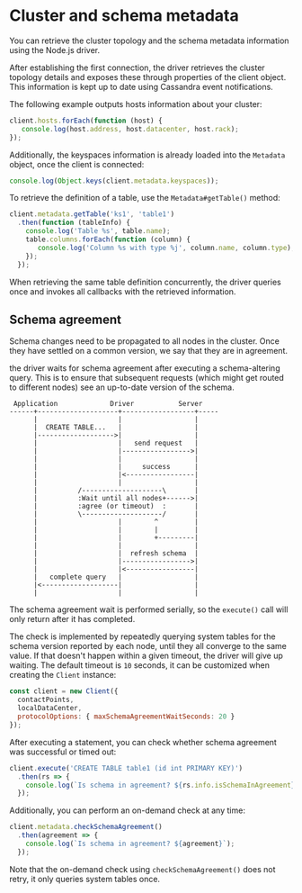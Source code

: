 # Cluster and schema metadata

You can retrieve the cluster topology and the schema metadata information using the Node.js driver.

After establishing the first connection, the driver retrieves the cluster topology details and exposes these through
properties of the client object. This information is kept up to date using Cassandra event notifications.

The following example outputs hosts information about your cluster:

```javascript
client.hosts.forEach(function (host) {
   console.log(host.address, host.datacenter, host.rack);
});
```

Additionally, the keyspaces information is already loaded into the `Metadata` object, once the client is connected:

```javascript
console.log(Object.keys(client.metadata.keyspaces));
```

To retrieve the definition of a table, use the `Metadata#getTable()` method:

```javascript
client.metadata.getTable('ks1', 'table1')
  .then(function (tableInfo) {
    console.log('Table %s', table.name);
    table.columns.forEach(function (column) {
       console.log('Column %s with type %j', column.name, column.type);
    });
  });
```

When retrieving the same table definition concurrently, the driver queries once and invokes all callbacks with the
retrieved information.

## Schema agreement

Schema changes need to be propagated to all nodes in the cluster. Once they have settled on a common version, we say
that they are in agreement.

the driver waits for schema agreement after executing a schema-altering query. This is to ensure that subsequent
requests (which might get routed to different nodes) see an up-to-date version of the schema.

```ditaa
 Application             Driver           Server
------+--------------------+------------------+-----
      |                    |                  |
      |  CREATE TABLE...   |                  |
      |------------------->|                  |
      |                    |   send request   |
      |                    |----------------->|
      |                    |                  |
      |                    |     success      |
      |                    |<-----------------|
      |                    |                  |
      |          /--------------------\       |
      |          :Wait until all nodes+------>|
      |          :agree (or timeout)  :       |
      |          \--------------------/       |
      |                    |        ^         |
      |                    |        |         |
      |                    |        +---------|
      |                    |                  |
      |                    |  refresh schema  |
      |                    |----------------->|
      |                    |<-----------------|
      |   complete query   |                  |
      |<-------------------|                  |
      |                    |                  |
```

The schema agreement wait is performed serially, so the `execute()` call will only return after it has completed.

The check is implemented by repeatedly querying system tables for the schema version reported by each node, until they
all converge to the same value. If that doesn't happen within a given timeout, the driver will give up waiting.
The default timeout is `10` seconds, it can be customized when creating the `Client` instance:

```javascript
const client = new Client({
  contactPoints,
  localDataCenter,
  protocolOptions: { maxSchemaAgreementWaitSeconds: 20 }
});
```

After executing a statement, you can check whether schema agreement was successful or timed out:

```javascript
client.execute('CREATE TABLE table1 (id int PRIMARY KEY)')
  .then(rs => {
    console.log(`Is schema in agreement? ${rs.info.isSchemaInAgreement}`);
  });
```

Additionally, you can perform an on-demand check at any time:

```javascript
client.metadata.checkSchemaAgreement()
  .then(agreement => {
    console.log(`Is schema in agreement? ${agreement}`);
  });
```

Note that the on-demand check using `checkSchemaAgreement()` does not retry, it only queries system tables once.